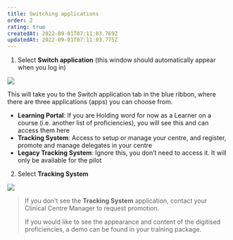 ```yaml
---
title: Switching applications
order: 2
rating: true
createdAt: 2022-09-01T07:11:03.769Z
updatedAt: 2022-09-01T07:11:03.775Z
---
```

1. Select **Switch application** (this window should automatically appear when you log in)



![](/img/ad-1-11-Switching.jpg)

This will take you to the Switch application tab in the blue ribbon, where there are three applications (apps) you can choose from.

* **Learning Portal**: If you are Holding word for now as a Learner on a course (i.e. another list of proficiencies), you will see this and can access them here
* **Tracking System**: Access to setup or manage your centre, and register, promote and manage delegates in your centre
* **Legacy Tracking System**: Ignore this, you don’t need to access it. It will only be available for the pilot

2. Select **Tracking System**

![](/img/ad-1-12-Logging-in.jpg)

> If you don't see the **Tracking System** application, contact your Clinical Centre Manager to request promotion.
>
> If you would like to see the appearance and content of the digitised proficiencies, a demo can be found in your training package.